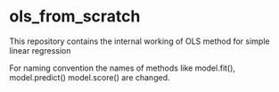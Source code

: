 # ols_from_scratch
This repository contains the internal working of OLS method for simple linear regression

For naming convention the names of methods like model.fit(), model.predict() model.score() are changed.

